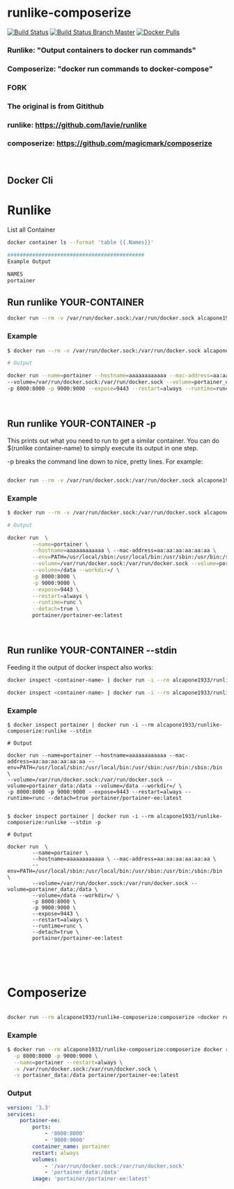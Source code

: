 # runlike-composerize

[![Build Status](https://shields.cosanostra-cloud.de/drone/build/alcapone1933/runlike-composerize?logo=drone&server=https%3A%2F%2Fdrone.docker-for-life.de)](https://drone.docker-for-life.de/alcapone1933/runlike-composerize)
[![Build Status Branch Master](https://shields.cosanostra-cloud.de/drone/build/alcapone1933/runlike-composerize/master?logo=drone&label=build%20%5Bbranch%20master%5D&server=https%3A%2F%2Fdrone.docker-for-life.de)](https://drone.docker-for-life.de/alcapone1933/runlike-composerize/branches)
[![Docker Pulls](https://shields.cosanostra-cloud.de/docker/pulls/alcapone1933/runlike-composerize?logo=docker&logoColor=blue)](https://hub.docker.com/r/alcapone1933/runlike-composerize/tags)

### Runlike: "Output containers to docker run commands" 

### Composerize: "docker run commands to docker-compose"


### FORK
### The original is from Gitithub
### runlike: https://github.com/lavie/runlike
### composerize: https://github.com/magicmark/composerize

&nbsp;

## Docker Cli


# Runlike

List all Container
```bash
docker container ls --format 'table {{.Names}}'

############################################
Example Output

NAMES
portainer
```

## Run runlike YOUR-CONTAINER 

```bash
docker run --rm -v /var/run/docker.sock:/var/run/docker.sock alcapone1933/runlike-composerize:runlike YOUR-CONTAINER 
```

### Example

```bash
$ docker run --rm -v /var/run/docker.sock:/var/run/docker.sock alcapone1933/runlike-composerize:runlike portianer

# Output

docker run --name=portainer --hostname=aaaaaaaaaaaa --mac-address=aa:aa:aa:aa:aa:aa --env=PATH=/usr/local/sbin:/usr/local/bin:/usr/sbin:/usr/bin:/sbin:/bin \
--volume=/var/run/docker.sock:/var/run/docker.sock --volume=portainer_data:/data --volume=/data --workdir=/ \
-p 8000:8000 -p 9000:9000 --expose=9443 --restart=always --runtime=runc --detach=true portainer/portainer-ee:latest
```

&nbsp;

## Run runlike YOUR-CONTAINER -p

This prints out what you need to run to get a similar container. You can do $(runlike container-name) to simply execute its output in one step.

-p breaks the command line down to nice, pretty lines. For example:

```bash

docker run --rm -v /var/run/docker.sock:/var/run/docker.sock alcapone1933/runlike-composerize:runlike -p YOUR-CONTAINER
```

### Example

```bash
$ docker run --rm -v /var/run/docker.sock:/var/run/docker.sock alcapone1933/runlike-composerize:runlike -p portianer

# Output

docker run  \
        --name=portainer \
        --hostname=aaaaaaaaaaaa \ --mac-address=aa:aa:aa:aa:aa:aa \
        --env=PATH=/usr/local/sbin:/usr/local/bin:/usr/sbin:/usr/bin:/sbin:/bin \
        --volume=/var/run/docker.sock:/var/run/docker.sock --volume=portainer_data:/data \
        --volume=/data --workdir=/ \
        -p 8000:8000 \
        -p 9000:9000 \
        --expose=9443 \
        --restart=always \
        --runtime=runc \
        --detach=true \
        portainer/portainer-ee:latest
```

&nbsp;

## Run runlike YOUR-CONTAINER --stdin

Feeding it the output of docker inspect also works:

```bash
docker inspect <container-name> | docker run -i --rm alcapone1933/runlike-composerize:runlike --stdin

docker inspect <container-name> | docker run -i --rm alcapone1933/runlike-composerize:runlike --stdin -p
```
### Example

```
$ docker inspect portainer | docker run -i --rm alcapone1933/runlike-composerize:runlike --stdin

# Output

docker run --name=portainer --hostname=aaaaaaaaaaaa --mac-address=aa:aa:aa:aa:aa:aa --env=PATH=/usr/local/sbin:/usr/local/bin:/usr/sbin:/usr/bin:/sbin:/bin \
--volume=/var/run/docker.sock:/var/run/docker.sock --volume=portainer_data:/data --volume=/data --workdir=/ \
-p 8000:8000 -p 9000:9000 --expose=9443 --restart=always --runtime=runc --detach=true portainer/portainer-ee:latest


$ docker inspect portainer | docker run -i --rm alcapone1933/runlike-composerize:runlike --stdin -p

# Output

docker run  \
        --name=portainer \
        --hostname=aaaaaaaaaaaa \ --mac-address=aa:aa:aa:aa:aa:aa \
        --env=PATH=/usr/local/sbin:/usr/local/bin:/usr/sbin:/usr/bin:/sbin:/bin \
        --volume=/var/run/docker.sock:/var/run/docker.sock --volume=portainer_data:/data \
        --volume=/data --workdir=/ \
        -p 8000:8000 \
        -p 9000:9000 \
        --expose=9443 \
        --restart=always \
        --runtime=runc \
        --detach=true \
        portainer/portainer-ee:latest
```

&nbsp;

&nbsp;

# Composerize

```bash

docker run --rm alcapone1933/runlike-composerize:composerize <docker run command>

```

### Example

```bash
$ docker run --rm alcapone1933/runlike-composerize:composerize docker run -d \
  -p 8000:8000 -p 9000:9000 \
  --name=portainer --restart=always \
  -v /var/run/docker.sock:/var/run/docker.sock \
  -v portainer_data:/data portainer/portainer-ee:latest
```
### Output
```yaml
version: '3.3'
services:
    portainer-ee:
        ports:
            - '8000:8000'
            - '9000:9000'
        container_name: portainer
        restart: always
        volumes:
            - '/var/run/docker.sock:/var/run/docker.sock'
            - 'portainer_data:/data'
        image: 'portainer/portainer-ee:latest'
```

